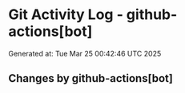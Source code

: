 # Git Activity Log - github-actions[bot]
Generated at: Tue Mar 25 00:42:46 UTC 2025
## Changes by github-actions[bot]
```diff
```
